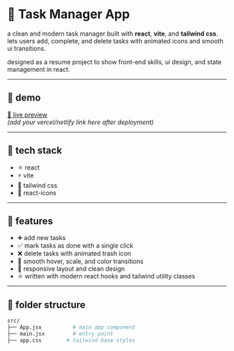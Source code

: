 # 📝 Task Manager App

a clean and modern task manager built with **react**, **vite**, and **tailwind css**.  
lets users add, complete, and delete tasks with animated icons and smooth ui transitions.  

designed as a resume project to show front-end skills, ui design, and state management in react.

---

## 🚀 demo

[🔗 live preview](#)  
_(add your vercel/netlify link here after deployment)_

---

## 🔧 tech stack

- ⚛️ react
- ⚡ vite
- 🎨 tailwind css
- 🎯 react-icons

---

## 🎯 features

- ➕ add new tasks
- ✅ mark tasks as done with a single click
- ❌ delete tasks with animated trash icon
- 🧠 smooth hover, scale, and color transitions
- 💅 responsive layout and clean design
- ⚛️ written with modern react hooks and tailwind utility classes

---

## 📁 folder structure

```bash
src/
├── App.jsx          # main app component
├── main.jsx         # entry point
├── app.css        # tailwind base styles
